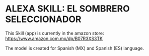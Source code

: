 # ALEXA SKILL: EL SOMBRERO SELECCIONADOR

This Skill (app) is currently in the amazon store: https://www.amazon.com.mx/dp/B07R3XS3TK

The model is created for Spanish (MX) and Spanish (ES) language.
